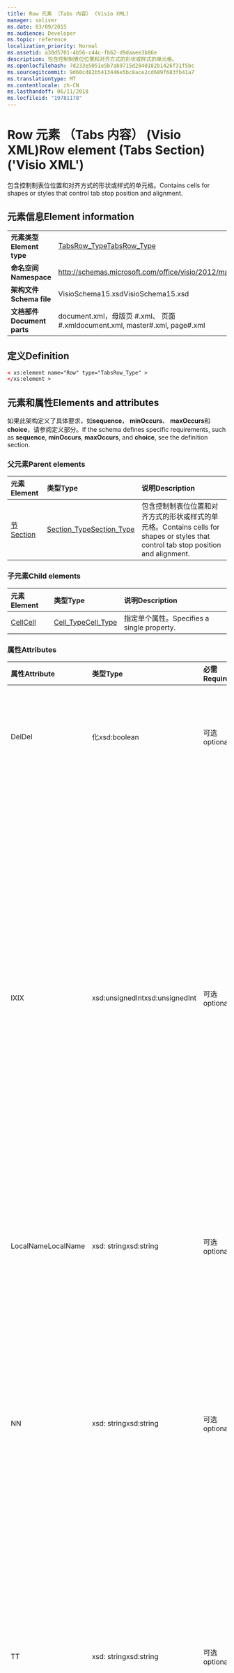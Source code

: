 ```yaml
---
title: Row 元素 （Tabs 内容） (Visio XML)
manager: soliver
ms.date: 03/09/2015
ms.audience: Developer
ms.topic: reference
localization_priority: Normal
ms.assetid: a30d5701-4b56-c44c-fb62-d9daaee3b86e
description: 包含控制制表位位置和对齐方式的形状或样式的单元格。
ms.openlocfilehash: 7d233e5051e5b7ab9715d2840182b1426f31f5bc
ms.sourcegitcommit: 9d60cd82b5413446e5bc8ace2cd689f683fb41a7
ms.translationtype: MT
ms.contentlocale: zh-CN
ms.lasthandoff: 06/11/2018
ms.locfileid: "19781178"
---
```

# <a name="row-element-tabs-section-visio-xml"></a><span data-ttu-id="25961-103">Row 元素 （Tabs 内容） (Visio XML)</span><span class="sxs-lookup"><span data-stu-id="25961-103">Row element (Tabs Section) ('Visio XML')</span></span>

<span data-ttu-id="25961-104">包含控制制表位位置和对齐方式的形状或样式的单元格。</span><span class="sxs-lookup"><span data-stu-id="25961-104">Contains cells for shapes or styles that control tab stop position and alignment.</span></span>
  
## <a name="element-information"></a><span data-ttu-id="25961-105">元素信息</span><span class="sxs-lookup"><span data-stu-id="25961-105">Element information</span></span>

|||
|:-----|:-----|
|<span data-ttu-id="25961-106">**元素类型**</span><span class="sxs-lookup"><span data-stu-id="25961-106">**Element type**</span></span> <br/> |[<span data-ttu-id="25961-107">TabsRow_Type</span><span class="sxs-lookup"><span data-stu-id="25961-107">TabsRow_Type</span></span>](tabsrow_type-complextypevisio-xml.md) <br/> |
|<span data-ttu-id="25961-108">**命名空间**</span><span class="sxs-lookup"><span data-stu-id="25961-108">**Namespace**</span></span> <br/> |http://schemas.microsoft.com/office/visio/2012/main  <br/> |
|<span data-ttu-id="25961-109">**架构文件**</span><span class="sxs-lookup"><span data-stu-id="25961-109">**Schema file**</span></span> <br/> |<span data-ttu-id="25961-110">VisioSchema15.xsd</span><span class="sxs-lookup"><span data-stu-id="25961-110">VisioSchema15.xsd</span></span>  <br/> |
|<span data-ttu-id="25961-111">**文档部件**</span><span class="sxs-lookup"><span data-stu-id="25961-111">**Document parts**</span></span> <br/> |<span data-ttu-id="25961-112">document.xml，母版页 #.xml、 页面 #.xml</span><span class="sxs-lookup"><span data-stu-id="25961-112">document.xml, master#.xml, page#.xml</span></span>  <br/> |
   
## <a name="definition"></a><span data-ttu-id="25961-113">定义</span><span class="sxs-lookup"><span data-stu-id="25961-113">Definition</span></span>

```XML
< xs:element name="Row" type="TabsRow_Type" >
</xs:element >
```

## <a name="elements-and-attributes"></a><span data-ttu-id="25961-114">元素和属性</span><span class="sxs-lookup"><span data-stu-id="25961-114">Elements and attributes</span></span>

<span data-ttu-id="25961-115">如果此架构定义了具体要求，如**sequence**， **minOccurs**、 **maxOccurs**和**choice**，请参阅定义部分。</span><span class="sxs-lookup"><span data-stu-id="25961-115">If the schema defines specific requirements, such as **sequence**, **minOccurs**, **maxOccurs**, and **choice**, see the definition section.</span></span> 
  
### <a name="parent-elements"></a><span data-ttu-id="25961-116">父元素</span><span class="sxs-lookup"><span data-stu-id="25961-116">Parent elements</span></span>

|<span data-ttu-id="25961-117">**元素**</span><span class="sxs-lookup"><span data-stu-id="25961-117">**Element**</span></span>|<span data-ttu-id="25961-118">**类型**</span><span class="sxs-lookup"><span data-stu-id="25961-118">**Type**</span></span>|<span data-ttu-id="25961-119">**说明**</span><span class="sxs-lookup"><span data-stu-id="25961-119">**Description**</span></span>|
|:-----|:-----|:-----|
|[<span data-ttu-id="25961-120">节</span><span class="sxs-lookup"><span data-stu-id="25961-120">Section</span></span>](section-element-sheet_type-complextypevisio-xml.md) <br/> |[<span data-ttu-id="25961-121">Section_Type</span><span class="sxs-lookup"><span data-stu-id="25961-121">Section_Type</span></span>](section_type-complextypevisio-xml.md) <br/> |<span data-ttu-id="25961-122">包含控制制表位位置和对齐方式的形状或样式的单元格。</span><span class="sxs-lookup"><span data-stu-id="25961-122">Contains cells for shapes or styles that control tab stop position and alignment.</span></span>  <br/> |
   
### <a name="child-elements"></a><span data-ttu-id="25961-123">子元素</span><span class="sxs-lookup"><span data-stu-id="25961-123">Child elements</span></span>

|<span data-ttu-id="25961-124">**元素**</span><span class="sxs-lookup"><span data-stu-id="25961-124">**Element**</span></span>|<span data-ttu-id="25961-125">**类型**</span><span class="sxs-lookup"><span data-stu-id="25961-125">**Type**</span></span>|<span data-ttu-id="25961-126">**说明**</span><span class="sxs-lookup"><span data-stu-id="25961-126">**Description**</span></span>|
|:-----|:-----|:-----|
|[<span data-ttu-id="25961-127">Cell</span><span class="sxs-lookup"><span data-stu-id="25961-127">Cell</span></span>](cell-element-tabs-sectionvisio-xml.md) <br/> |[<span data-ttu-id="25961-128">Cell_Type</span><span class="sxs-lookup"><span data-stu-id="25961-128">Cell_Type</span></span>](cell_type-complextypevisio-xml.md) <br/> |<span data-ttu-id="25961-129">指定单个属性。</span><span class="sxs-lookup"><span data-stu-id="25961-129">Specifies a single property.</span></span>  <br/> |
   
### <a name="attributes"></a><span data-ttu-id="25961-130">属性</span><span class="sxs-lookup"><span data-stu-id="25961-130">Attributes</span></span>

|<span data-ttu-id="25961-131">**属性**</span><span class="sxs-lookup"><span data-stu-id="25961-131">**Attribute**</span></span>|<span data-ttu-id="25961-132">**类型**</span><span class="sxs-lookup"><span data-stu-id="25961-132">**Type**</span></span>|<span data-ttu-id="25961-133">**必需**</span><span class="sxs-lookup"><span data-stu-id="25961-133">**Required**</span></span>|<span data-ttu-id="25961-134">**说明**</span><span class="sxs-lookup"><span data-stu-id="25961-134">**Description**</span></span>|<span data-ttu-id="25961-135">**可能的值**</span><span class="sxs-lookup"><span data-stu-id="25961-135">**Possible values**</span></span>|
|:-----|:-----|:-----|:-----|:-----|
|<span data-ttu-id="25961-136">Del</span><span class="sxs-lookup"><span data-stu-id="25961-136">Del</span></span>  <br/> |<span data-ttu-id="25961-137">化</span><span class="sxs-lookup"><span data-stu-id="25961-137">xsd:boolean</span></span>  <br/> |<span data-ttu-id="25961-138">可选</span><span class="sxs-lookup"><span data-stu-id="25961-138">optional</span></span>  <br/> |<span data-ttu-id="25961-139">指定是否已删除的行，否则将继承主控形状。</span><span class="sxs-lookup"><span data-stu-id="25961-139">Specifies whether a row that would otherwise be inherited from a master shape has been deleted.</span></span>  <br/> |<span data-ttu-id="25961-140">化类型的值。</span><span class="sxs-lookup"><span data-stu-id="25961-140">Values of the xsd:boolean type.</span></span>  <br/> |
|<span data-ttu-id="25961-141">IX</span><span class="sxs-lookup"><span data-stu-id="25961-141">IX</span></span>  <br/> |<span data-ttu-id="25961-142">xsd:unsignedInt</span><span class="sxs-lookup"><span data-stu-id="25961-142">xsd:unsignedInt</span></span>  <br/> |<span data-ttu-id="25961-143">可选</span><span class="sxs-lookup"><span data-stu-id="25961-143">optional</span></span>  <br/> |<span data-ttu-id="25961-144">指定行的基于一的标识符。</span><span class="sxs-lookup"><span data-stu-id="25961-144">Specifies the one-based identifier for the row.</span></span> <span data-ttu-id="25961-145">该文件应该是唯一且大于同一节中的其他标识符。IX 属性只用于字符、 连接、 字段、 FillGradient、 geometry、 层、 LineGradient、 段落、 审核、 挑战和选项卡部分。</span><span class="sxs-lookup"><span data-stu-id="25961-145">It should be unqiue and greater than other identifiers in the same section.The IX attribute is only used for the Character, Connection, Field, FillGradient, Geometry, Layer, LineGradient, Paragraph, Reviewer, Scratch, and Tabs sections.</span></span> <span data-ttu-id="25961-146">行只能有一个 IX 或 N 属性。</span><span class="sxs-lookup"><span data-stu-id="25961-146">A row can only have one of the IX or N attributes.</span></span>  <br/> |<span data-ttu-id="25961-147">Xsd:unsignedInt 类型的值。</span><span class="sxs-lookup"><span data-stu-id="25961-147">Values of the xsd:unsignedInt type.</span></span>  <br/> |
|<span data-ttu-id="25961-148">LocalName</span><span class="sxs-lookup"><span data-stu-id="25961-148">LocalName</span></span>  <br/> |<span data-ttu-id="25961-149">xsd: string</span><span class="sxs-lookup"><span data-stu-id="25961-149">xsd:string</span></span>  <br/> |<span data-ttu-id="25961-150">可选</span><span class="sxs-lookup"><span data-stu-id="25961-150">optional</span></span>  <br/> |<span data-ttu-id="25961-151">指定行的唯一依赖于语言的名称。</span><span class="sxs-lookup"><span data-stu-id="25961-151">Specifies the unique language-dependent name of the row.</span></span>  <br/> |<span data-ttu-id="25961-152">Xsd: string 类型的值。</span><span class="sxs-lookup"><span data-stu-id="25961-152">Values of the xsd:string type.</span></span>  <br/> |
|<span data-ttu-id="25961-153">N</span><span class="sxs-lookup"><span data-stu-id="25961-153">N</span></span>  <br/> |<span data-ttu-id="25961-154">xsd: string</span><span class="sxs-lookup"><span data-stu-id="25961-154">xsd:string</span></span>  <br/> |<span data-ttu-id="25961-155">可选</span><span class="sxs-lookup"><span data-stu-id="25961-155">optional</span></span>  <br/> |<span data-ttu-id="25961-156">指定行的唯一的独立于语言的名称。N 属性仅用于用户、 属性、 操作、 控件、 连接、 超链接和 ActionTag 部分。</span><span class="sxs-lookup"><span data-stu-id="25961-156">Specifies the unique language-independent name of the row.The N attribute is only used for the User, Property, Actions, Control, Connection, Hyperlink, and ActionTag sections.</span></span> <span data-ttu-id="25961-157">行只能有一个 IX 或 N 属性。</span><span class="sxs-lookup"><span data-stu-id="25961-157">A row can only have one of the IX or N attributes.</span></span>  <br/> |<span data-ttu-id="25961-158">Xsd: string 类型的值。</span><span class="sxs-lookup"><span data-stu-id="25961-158">Values of the xsd:string type.</span></span>  <br/> |
|<span data-ttu-id="25961-159">T</span><span class="sxs-lookup"><span data-stu-id="25961-159">T</span></span>  <br/> |<span data-ttu-id="25961-160">xsd: string</span><span class="sxs-lookup"><span data-stu-id="25961-160">xsd:string</span></span>  <br/> |<span data-ttu-id="25961-161">可选</span><span class="sxs-lookup"><span data-stu-id="25961-161">optional</span></span>  <br/> |<span data-ttu-id="25961-162">指定由行和 geometry 可视化中使用的几何路径类型。</span><span class="sxs-lookup"><span data-stu-id="25961-162">Specifies the type of the geometric path represented by the row and used in geometry visualization.</span></span> <span data-ttu-id="25961-163">T 属性只用于 geometry 内容。</span><span class="sxs-lookup"><span data-stu-id="25961-163">The T attribute is only used for the Geometry section.</span></span>  <br/> |<span data-ttu-id="25961-164">Xsd: string 类型的值。</span><span class="sxs-lookup"><span data-stu-id="25961-164">Values of the xsd:string type.</span></span>  <br/> |
   

